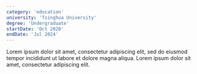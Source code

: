 ```yaml
---
category: 'education'
university: 'Tsinghua University'
degree: 'Undergraduate'
startDate: 'Oct 2020'
endDate: 'Jul 2024'
---
```


Lorem ipsum dolor sit amet, consectetur adipiscing elit, sed do eiusmod tempor incididunt ut labore et dolore magna aliqua. Lorem ipsum dolor sit amet, consectetur adipiscing elit.
